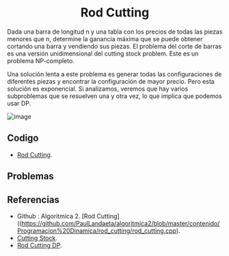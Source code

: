 <h1 align="center"> Rod Cutting </h1>

Dada una barra de longitud n y una tabla con los precios de todas las piezas menores que n, determine la ganancia máxima que se puede obtener cortando una barra y vendiendo sus piezas.
El problema del corte de barras es una versión unidimensional del cutting stock problem. Este es un problema NP-completo.

Una solución lenta a este problema es generar todas las configuraciones de diferentes piezas y encontrar la configuración de mayor precio. Pero esta solución es exponencial. Si analizamos, veremos que hay varios subproblemas que se resuelven una y otra vez, lo que implica que podemos usar DP.

![image](https://user-images.githubusercontent.com/97768733/197421637-a0c18b5e-41f4-48b4-a415-eb0de8270f15.png)

## Codigo

* [Rod Cutting](https://github.com/HugoAlejandro2002/Algoritmos-y-Estructuras-de-Datos/blob/main/Algoritmos/DP/Rod_Cutting/rod_cutting.cpp).

## Problemas


## Referencias 
* Github : Algoritmica 2. [Rod Cutting]((https://github.com/PaulLandaeta/algoritmica2/blob/master/contenido/Programacion%20Dinamica/rod_cutting/rod_cutting.cpp).
* [Cutting Stock](https://en.wikipedia.org/wiki/Cutting_stock_problem#Illustration_of_one-dimensional_cutting-stock_problem).
* [Rod Cutting DP](https://www.geeksforgeeks.org/cutting-a-rod-dp-13/).
